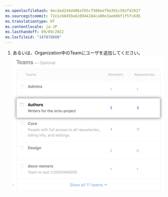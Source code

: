 ```yaml
---
ms.openlocfilehash: 9ecdad244d406af65cf580eef9a391c502fd2927
ms.sourcegitcommit: 72e1c60459a610944184ca00e3ae60bf1f5fc6db
ms.translationtype: HT
ms.contentlocale: ja-JP
ms.lasthandoff: 09/09/2022
ms.locfileid: "147878600"
---
```

1. あるいは、Organization中のTeamにユーザを追加してください。 ![Organization の Team のリスト](/assets/images/help/organizations/add-user-to-teams.png)
